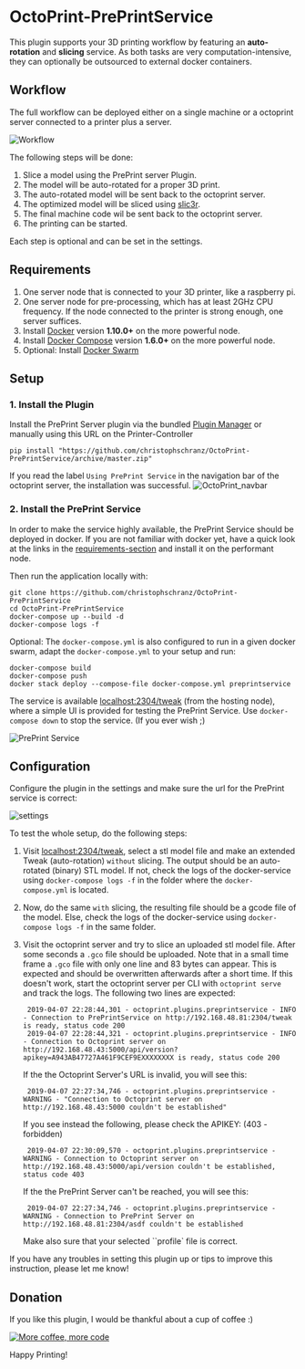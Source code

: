 # OctoPrint-PrePrintService

This plugin supports your 3D printing workflow by featuring an **auto-rotation** and **slicing** service.
As both tasks are very computation-intensive, they can optionally be outsourced to 
external docker containers.

## Workflow

The full workflow can be deployed either on a single machine or a octoprint server connected
to a printer plus a server.

![Workflow](/extras/workflow.png)

The following steps will be done:

1. Slice a model using the PrePrint server Plugin.
2. The model will be auto-rotated for a proper 3D print.
3. The auto-rotated model will be sent back to the octoprint server.
4. The optimized model will be sliced using [slic3r](https://slic3r.org/).
5. The final machine code wil be sent back to the octoprint server.
6. The printing can be started.

Each step is optional and can be set in the settings.

## Requirements

1. One server node that is connected to your 3D printer, like a raspberry pi.
1. One server node for pre-processing, which has at least 2GHz CPU frequency. If the node connected
   to the printer is strong enough, one server suffices.
1. Install [Docker](https://www.docker.com/community-edition#/download) version **1.10.0+**
   on the more powerful node.
2. Install [Docker Compose](https://docs.docker.com/compose/install/) version **1.6.0+**
   on the more powerful node.
3. Optional: Install [Docker Swarm](https://www.youtube.com/watch?v=x843GyFRIIY)


## Setup

### 1. Install the Plugin

Install the PrePrint Server plugin via the bundled [Plugin Manager](http://docs.octoprint.org/en/master/bundledplugins/pluginmanager.html)
or manually using this URL on the Printer-Controller

    pip install "https://github.com/christophschranz/OctoPrint-PrePrintService/archive/master.zip"
    
If you read the label `Using PrePrint Service` in the navigation bar of the octoprint server, 
the installation was successful.
![OctoPrint_navbar](/extras/OctoPrint_navbar.png)


### 2. Install the PrePrint Service

In order to make the service highly available, the PrePrint Service should be deployed
 in docker. If you are
not familiar with docker yet, have a quick look at the links in the 
[requirements-section](#requirements) and install it on the performant node.

Then run the application locally with:

    git clone https://github.com/christophschranz/OctoPrint-PrePrintService
    cd OctoPrint-PrePrintService
    docker-compose up --build -d
    docker-compose logs -f
     
Optional: The `docker-compose.yml` is also configured to run in a given docker swarm,
 adapt the `docker-compose.yml` to your setup and run:

    docker-compose build
    docker-compose push
    docker stack deploy --compose-file docker-compose.yml preprintservice


The service is available [localhost:2304/tweak](http://localhost:2304/tweak) 
(from the hosting node), 
where a simple UI is provided for testing the PrePrint Service.
Use `docker-compose down` to stop the service. (If you ever wish ;)

![PrePrint Service](/extras/PrePrintService.png)


## Configuration

Configure the plugin in the settings and make sure the url for the PrePrint service is 
correct:

![settings](/extras/settings2.png)

To test the whole setup, do the following steps:

1. Visit [localhost:2304/tweak](http://localhost:2304/tweak), select a stl model file
   and make an extended Tweak (auto-rotation) `without` slicing. The output should be
   an auto-rotated (binary) STL model. If not, check the logs of the docker-service
   using `docker-compose logs -f` in the folder where the `docker-compose.yml` is located.

2. Now, do the same `with` slicing, the resulting file should be a gcode file of the model.
   Else, check the logs of the docker-service using `docker-compose logs -f` in the 
   same folder.

3. Visit the octoprint server and try to slice an uploaded stl model file. After
   some seconds a `.gco` file should be uploaded. Note that in a small time frame a
   `.gco` file with only one line and 83 bytes can appear. This is expected and should be overwritten
   afterwards after a short time.
   If this doesn't work, start the octoprint server per CLI with `octoprint serve`
   and track the logs. The following two lines are expected:
   
        2019-04-07 22:28:44,301 - octoprint.plugins.preprintservice - INFO - Connection to PrePrintService on http://192.168.48.81:2304/tweak is ready, status code 200
        2019-04-07 22:28:44,321 - octoprint.plugins.preprintservice - INFO - Connection to Octoprint server on http://192.168.48.43:5000/api/version?apikey=A943AB47727A461F9CEF9EXXXXXXXX is ready, status code 200

   If the the Octoprint Server's URL is invalid, you will see this:
   
        2019-04-07 22:27:34,746 - octoprint.plugins.preprintservice - WARNING - "Connection to Octoprint server on http://192.168.48.43:5000 couldn't be established"

   If you see instead the following, please check the APIKEY: (403 - forbidden)
        
        2019-04-07 22:30:09,570 - octoprint.plugins.preprintservice - WARNING - Connection to Octoprint server on http://192.168.48.43:5000/api/version couldn't be established, status code 403

   If the the PrePrint Server can't be reached, you will see this:
   
        2019-04-07 22:27:34,746 - octoprint.plugins.preprintservice - WARNING - Connection to PrePrint Server on http://192.168.48.81:2304/asdf couldn't be established

   Make also sure that your selected ``profile` file is correct.
   
If you have any troubles in setting this plugin up or tips to improve this instruction,
 please let me know!

## Donation

If you like this plugin, I would be thankful about a cup of coffee :) 

[![More coffee, more code](https://img.shields.io/badge/Donate-PayPal-green.svg)](https://www.paypal.com/cgi-bin/webscr?cmd=_s-xclick&hosted_button_id=RG7UBJMUNLMHN&source=url)

Happy Printing!

